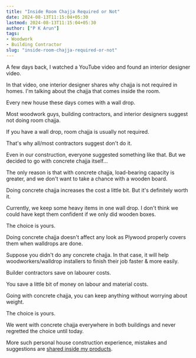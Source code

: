 ```yaml
---
title: "Inside Room Chajja Required or Not"
date: 2024-08-13T11:15:04+05:30
lastmod: 2024-08-13T11:15:04+05:30
author: ["P K Arun"]
tags: 
- Woodwork
- Building Contractor
slug: "inside-room-chajja-required-or-not"
---
```

A few days back, I watched a YouTube video and found an interior designer video.

In that video, one interior designer shares why chajja is not required in homes. I'm talking about the chajja that comes inside the room.

Every new house these days comes with a wall drop. 

Most woodwork guys, building contractors, and interior designers suggest not doing room chajja.

If you have a wall drop, room chajja is usually not required. 

That's why all/most contractors suggest don't do it.

Even in our construction, everyone suggested something like that. But we decided to go with concrete chajja itself…

The only reason is that with concrete chajja, load-bearing capacity is greater, and we don't want to take a chance with a wooden board.

Doing concrete chajja increases the cost a little bit. But it's definitely worth it.

Currently, we keep some heavy items in one wall drop. I don't think we could have kept them confident if we only did wooden boxes.

The choice is yours.

Doing concrete chajja doesn't affect any look as Plywood properly covers them when walldrops are done.

Suppose you didn't do any concrete chajja. In that case, it will help woodworkers/walldrop installers to finish their job faster & more easily.

Builder contractors save on labourer costs.

You save a little bit of money on labour and material costs.

Going with concrete chajja, you can keep anything without worrying about weight.  

The choice is yours. 

We went with concrete chajja everywhere in both buildings and never regretted the choice until today.

More such personal house construction experience, mistakes and suggestions are [shared inside my products](https://houseconstructionguide.com/products/). 

 